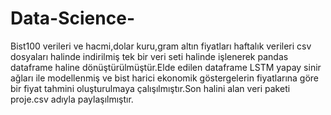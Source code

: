# Data-Science-
Bist100 verileri ve hacmi,dolar kuru,gram altın fiyatları haftalık verileri csv dosyaları halinde indirilmiş tek bir veri seti halinde işlenerek pandas dataframe haline dönüştürülmüştür.Elde edilen dataframe LSTM yapay sinir ağları ile modellenmiş ve bist harici ekonomik göstergelerin fiyatlarına göre bir fiyat tahmini oluşturulmaya çalışılmıştır.Son halini alan veri paketi proje.csv adıyla paylaşılmıştır.
